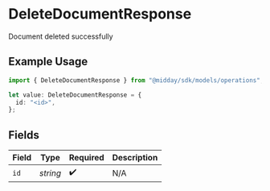 # DeleteDocumentResponse

Document deleted successfully

## Example Usage

```typescript
import { DeleteDocumentResponse } from "@midday/sdk/models/operations";

let value: DeleteDocumentResponse = {
  id: "<id>",
};
```

## Fields

| Field              | Type               | Required           | Description        |
| ------------------ | ------------------ | ------------------ | ------------------ |
| `id`               | *string*           | :heavy_check_mark: | N/A                |